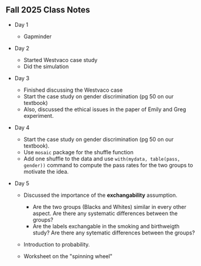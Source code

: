 ## Fall 2025 Class Notes

- Day 1
  - Gapminder

- Day 2
  - Started Westvaco case study
  - Did the simulation

- Day 3
  - Finished discussing the Westvaco case
  - Start the case study on gender discrimination (pg 50 on our textbook)
  - Also, discussed the ethical issues in the paper of Emily and Greg experiment.

- Day 4
  - Start the case study on gender discrimination (pg 50 on our textbook).
  - Use `mosaic` package for the shuffle function
  - Add one shuffle to the data and use `with(mydata, table(pass, gender))` command to compute the pass rates for the two groups to motivate the idea.

- Day 5
  - Discussed the importance of the **exchangability** assumption.  
    - Are the two groups (Blacks and Whites) similar in every other aspect.  Are there any systematic differences between the groups?
    - Are the labels exchangable in the smoking and birthweigth study? Are there any sytematic differences between the groups?

  - Introduction to probability.
  - Worksheet on the "spinning wheel"



